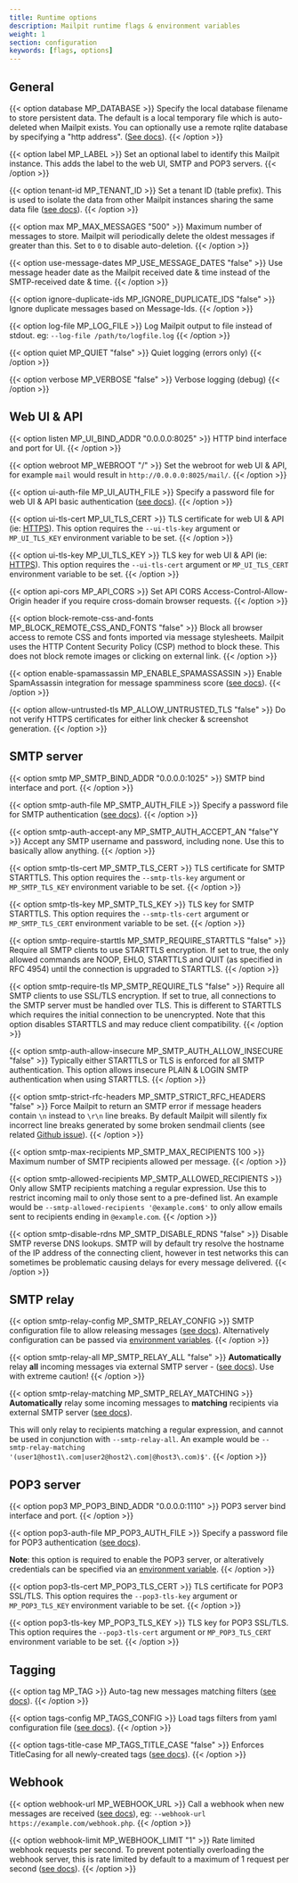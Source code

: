 ```yaml
---
title: Runtime options
description: Mailpit runtime flags & environment variables
weight: 1
section: configuration
keywords: [flags, options]
---
```


## General

{{< option database MP_DATABASE >}}
Specify the local database filename to store persistent data. The default is a local temporary file which is auto-deleted when Mailpit exists.
You can optionally use a remote rqlite database by specifying a "http address". ([See docs](../email-storage/)).
{{< /option >}}

{{< option label MP_LABEL >}}
Set an optional label to identify this Mailpit instance. This adds the label to the web UI, SMTP and POP3 servers.
{{< /option >}}

{{< option tenant-id MP_TENANT_ID >}}
Set a tenant ID (table prefix). This is used to isolate the data from other Mailpit instances sharing the same data file ([see docs](../email-storage/)).
{{< /option >}}

{{< option max MP_MAX_MESSAGES "500" >}}
Maximum number of messages to store. Mailpit will periodically delete the oldest messages if greater than this.
Set to `0` to disable auto-deletion.
{{< /option >}}

{{< option use-message-dates MP_USE_MESSAGE_DATES "false" >}}
Use message header date as the Mailpit received date & time instead of the SMTP-received date & time.
{{< /option >}}

{{< option ignore-duplicate-ids MP_IGNORE_DUPLICATE_IDS "false" >}}
Ignore duplicate messages based on Message-Ids.
{{< /option >}}

{{< option log-file MP_LOG_FILE >}}
Log Mailpit output to file instead of stdout. eg: `--log-file /path/to/logfile.log`
{{< /option >}}

{{< option quiet MP_QUIET "false" >}}
Quiet logging (errors only)
{{< /option >}}

{{< option verbose MP_VERBOSE "false" >}}
Verbose logging (debug)
{{< /option >}}


## Web UI & API

{{< option listen MP_UI_BIND_ADDR "0.0.0.0:8025" >}}
HTTP bind interface and port for UI.
{{< /option >}}

{{< option webroot MP_WEBROOT "/" >}}
Set the webroot for web UI & API, for example `mail` would result in `http://0.0.0.0:8025/mail/`.
{{< /option >}}

{{< option ui-auth-file MP_UI_AUTH_FILE >}}
Specify a password file for web UI & API basic authentication ([see docs](../http/)).
{{< /option >}}

{{< option ui-tls-cert MP_UI_TLS_CERT >}}
TLS certificate for web UI & API (ie: [HTTPS](../http/)). This option requires the `--ui-tls-key` argument or `MP_UI_TLS_KEY` environment variable to be set.
{{< /option >}}

{{< option ui-tls-key MP_UI_TLS_KEY >}}
TLS key for web UI & API (ie: [HTTPS](../http/)). This option requires the `--ui-tls-cert` argument or `MP_UI_TLS_CERT` environment variable to be set.
{{< /option >}}

{{< option api-cors MP_API_CORS >}}
Set API CORS Access-Control-Allow-Origin header if you require cross-domain browser requests.
{{< /option >}}

{{< option block-remote-css-and-fonts MP_BLOCK_REMOTE_CSS_AND_FONTS "false" >}}
Block all browser access to remote CSS and fonts imported via message stylesheets. 
Mailpit uses the HTTP Content Security Policy (CSP) method to block these. This does not block remote images or clicking on external link.
{{< /option >}}

{{< option enable-spamassassin MP_ENABLE_SPAMASSASSIN >}}
Enable SpamAssassin integration for message spamminess score ([see docs](../spamassassin/)).
{{< /option >}}

{{< option allow-untrusted-tls MP_ALLOW_UNTRUSTED_TLS "false" >}}
Do not verify HTTPS certificates for either link checker & screenshot generation.
{{< /option >}}


## SMTP server

{{< option smtp MP_SMTP_BIND_ADDR "0.0.0.0:1025" >}}
SMTP bind interface and port.
{{< /option >}}

{{< option smtp-auth-file MP_SMTP_AUTH_FILE >}}
Specify a password file for SMTP authentication ([see docs](../smtp/)).
{{< /option >}}


{{< option smtp-auth-accept-any MP_SMTP_AUTH_ACCEPT_AN "false"Y >}}
Accept any SMTP username and password, including none. Use this to basically allow anything.
{{< /option >}}

{{< option smtp-tls-cert MP_SMTP_TLS_CERT >}}
TLS certificate for SMTP STARTTLS. This option requires the `--smtp-tls-key` argument or `MP_SMTP_TLS_KEY` environment variable to be set.
{{< /option >}}

{{< option smtp-tls-key MP_SMTP_TLS_KEY >}}
TLS key for SMTP STARTTLS. This option requires the `--smtp-tls-cert` argument or `MP_SMTP_TLS_CERT` environment variable to be set.
{{< /option >}}

{{< option smtp-require-starttls MP_SMTP_REQUIRE_STARTTLS "false" >}}
Require all SMTP clients to use STARTTLS encryption. If set to true, the only allowed commands are 
NOOP, EHLO, STARTTLS and QUIT (as specified in RFC 4954) until the connection is upgraded to STARTTLS.
{{< /option >}}

{{< option smtp-require-tls MP_SMTP_REQUIRE_TLS "false" >}}
Require all SMTP clients to use SSL/TLS encryption. If set to true, all connections to the SMTP server must be
handled over TLS. This is different to STARTTLS which requires the initial connection to be unencrypted. 
Note that this option disables STARTTLS and may reduce client compatibility.
{{< /option >}}

{{< option smtp-auth-allow-insecure MP_SMTP_AUTH_ALLOW_INSECURE "false" >}}
Typically either STARTTLS or TLS is enforced for all SMTP authentication. This option allows insecure PLAIN & LOGIN SMTP authentication when using STARTTLS. 
{{< /option >}}

{{< option smtp-strict-rfc-headers MP_SMTP_STRICT_RFC_HEADERS "false" >}}
Force Mailpit to return an SMTP error if message headers contain `\n` instead to `\r\n` line breaks.
By default Mailpit will silently fix incorrect line breaks generated by some broken sendmail clients (see related [Github issue](https://github.com/axllent/mailpit/issues/87)).
{{< /option >}}

{{< option smtp-max-recipients MP_SMTP_MAX_RECIPIENTS 100 >}}
Maximum number of SMTP recipients allowed per message.
{{< /option >}}

{{< option smtp-allowed-recipients MP_SMTP_ALLOWED_RECIPIENTS >}}
Only allow SMTP recipients matching a regular expression. Use this to restrict incoming mail to only those sent to a pre-defined list.
An example would be `--smtp-allowed-recipients '@example.com$'` to only allow emails sent to recipients ending in `@example.com`.
{{< /option >}}

{{< option smtp-disable-rdns MP_SMTP_DISABLE_RDNS "false" >}}
Disable SMTP reverse DNS lookups.
SMTP will by default try resolve the hostname of the IP address of the connecting client, however in test networks this can sometimes be problematic
causing delays for every message delivered.
{{< /option >}}


## SMTP relay

{{< option smtp-relay-config MP_SMTP_RELAY_CONFIG >}}
SMTP configuration file to allow releasing messages ([see docs](../smtp-relay/)). Alternatively configuration can be passed via [environment variables](../smtp-relay/).
{{< /option >}}

{{< option smtp-relay-all MP_SMTP_RELAY_ALL "false" >}}
**Automatically** relay **all** incoming messages via external SMTP server - ([see docs](../smtp-relay/#automatically-relay-all-messages)).
Use with extreme caution!
{{< /option >}}

{{< option smtp-relay-matching MP_SMTP_RELAY_MATCHING >}}
**Automatically** relay some incoming messages to **matching** recipients via external SMTP server ([see docs](../smtp-relay/#automatically-relay-some-messages)).

This will only relay to recipients matching a regular expression, and cannot be used in conjunction with `--smtp-relay-all`.
An example would be `--smtp-relay-matching '(user1@host1\.com|user2@host2\.com|@host3\.com)$'`.
{{< /option >}}


## POP3 server

{{< option pop3 MP_POP3_BIND_ADDR "0.0.0.0:1110" >}}
POP3 server bind interface and port.
{{< /option >}}

{{< option pop3-auth-file MP_POP3_AUTH_FILE >}}
Specify a password file for POP3 authentication ([see docs](../pop3/)). 

**Note**: this option is required to enable the POP3 server, or alteratively credentials can be specified via an [environment variable](../pop3/).
{{< /option >}}

{{< option pop3-tls-cert MP_POP3_TLS_CERT >}}
TLS certificate for POP3 SSL/TLS. This option requires the `--pop3-tls-key` argument or `MP_POP3_TLS_KEY` environment variable to be set.
{{< /option >}}

{{< option pop3-tls-key MP_POP3_TLS_KEY >}}
TLS key for POP3 SSL/TLS. This option requires the `--pop3-tls-cert` argument or `MP_POP3_TLS_CERT` environment variable to be set.
{{< /option >}}


## Tagging

{{< option tag MP_TAG >}}
Auto-tag new messages matching filters ([see docs](../../usage/tagging/)).
{{< /option >}}

{{< option tags-config MP_TAGS_CONFIG >}}
Load tags filters from yaml configuration file ([see docs](../../usage/tagging/)).
{{< /option >}}

{{< option tags-title-case MP_TAGS_TITLE_CASE "false" >}}
Enforces TitleCasing for all newly-created tags ([see docs](../../usage/tagging/)).
{{< /option >}}


## Webhook

{{< option webhook-url MP_WEBHOOK_URL >}}
Call a webhook when new messages are received ([see docs](../../integration/webhook/)), eg: `--webhook-url https://example.com/webhook.php`.
{{< /option >}}

{{< option webhook-limit MP_WEBHOOK_LIMIT "1" >}}
Rate limited webhook requests per second.
To prevent potentially overloading the webhook server, this is rate limited by default to a maximum of 1 request per second ([see docs](../../integration/webhook/)).
{{< /option >}}
